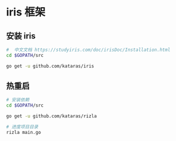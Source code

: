 # iris 框架

## 安装 iris

```bash
#  中文文档 https://studyiris.com/doc/irisDoc/Installation.html
cd $GOPATH/src

go get -u github.com/kataras/iris
```

## 热重启

```bash
# 安装依赖
cd $GOPATH/src

go get -u github.com/kataras/rizla

# 进度项目目录
rizla main.go
```
